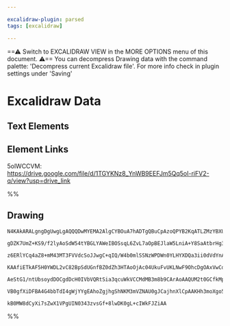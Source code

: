 ```yaml
---

excalidraw-plugin: parsed
tags: [excalidraw]

---
```

==⚠  Switch to EXCALIDRAW VIEW in the MORE OPTIONS menu of this document. ⚠== You can decompress Drawing data with the command palette: 'Decompress current Excalidraw file'. For more info check in plugin settings under 'Saving'



# Excalidraw Data

## Text Elements
## Element Links
5olWCCVM: https://drive.google.com/file/d/1TGYKNz8_YnWB9EEFJm5Qq5oI-riFV2-q/view?usp=drive_link

%%
## Drawing
```compressed-json
N4KAkARALgngDgUwgLgAQQQDwMYEMA2AlgCYBOuA7hADTgQBuCpAzoQPYB2KqATLZMzYBXUtiRoIACyhQ4zZAHoFAc0JRJQgEYA6bGwC2CgF7N6hbEcK4OCtptbErHALRY8RMpWdx8Q1TdIEfARcZgRmBShcZQUebQAObQBmGjoghH0EDihmbgBtcDBQMBKIEm4IAFY2fAB1AGF6gDUAWVSSyFhECozNBGJiXE1g9tLMbmcAdgAGSe0eSv5SmAnJ

gDZK7UmZ+KS9/f2lyAoSdW54tYBGLYAWeIBOSsqL6ZvL7aOpBEJlaW5LniA+Y8SaAtbrHg3JLxPiFSDWZQjNDTT7MKCkNgAawQ9RqbFIFQAxJcECSSaNIJpcNhMcoMUIOMRcfh8RV0dZmHBcIFshSIAAzQj4fAAZVgSPQgg8fLRGOxtVOkm4sI6EFlWIQYpgErVNXKn3pvw44VyaEunzYXOwahWZumKLhEDpwjgAEliKbUHkALqffnkTLu7gcITC

z6ERlYCq4aZ8+mM43MT3FVVdcSoJJwgC+qIQ/W4b0mlSSNzWPDWn0YLHYXDQa3ii0dVdYnAAcpwxNwkpVQQ2kjwHarCMwACLpKD5tD8ghhT6aYSMgCiwUy2U9Ps+QjggwnxH+kxu9pulShM2hnyIHExFWksnkSjIhEY2mUbDYiIQugMCkFwQUxAUS4ABUAHEAE0AGlWyMeIAH0wI4WoACF7kXRcADEACl9EqABFABHapXWcUhCHQpoeGcfCFDMBA

KAAfiETkAF5H0YWDL2vC82BpSdUGnfBZ0dZh3HTAoOjAc04UkuFvUKLNwF9OhcDgOAxVwCduBTaBJAydMICIX4oFGBhCDopDqVpeMmTxAkJEJflHKckzsBEHkoFdCd9DFOUcVsokyVJJAlggVzSHczyMgsmlnQZGyWTs9B2Q4TluSyYyQrCiKvPQoVRXFfSpX1QpQrc9LIu89ENQVYgzjQFVICy8qvJ8jUtR1Iq90ysrsgqgAlYQjRNf5uvC5qMg

AeStG1/ntUbsoydDOCgdDcH0IVbVQRtSia3qcuWkVCCMdMB3m8b9CArAoAAQUM2t0GCfkMpK3aPJaqJSBu8K2AoXTcD3NAQzDF6erejJF0Za7vt+kIAfQbkMSoM69oyKHEaA+B9OskyRIxYUAA1uHuS4bm0Q9JkuJJ3kuNZZkmJIQtxmp8DAomkjWMnKhBJ4knuenpniG4QqMN99C0psCCEdNpi2aY1kPTMShzEGxpR/QBrixNPQgbGQrpEhDuO5

VB0gfXiDFBA4G4bbTdI4gWjYYgEAhoZgjhgShNKM3mVZNAU0gJCajhnXlCpAAKHh3moXgo5jyZo5lyoAEo+T6hBlFDbkKlIUPcAjpIUV4Avo54YvUETlP5ORqBWuxKaoBrT0gfwEL/TWhA08jUiOGUcXVSyV2+PRKXPmwIgrbQYeEE+Dh2+4KeLSEKBL3TKeq5KuwACsEGwHIRVnuAHadl3hj4j3p5K6kG8YIC33wPvSjTCowmCXeaz5Vy0QMDHu

kB0MW8dCyXi7sZwX1VPgUIN0343zvsGf+8lwDK0gL+cIWkFJZiAA
```
%%